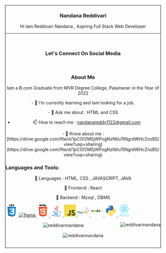  <div style="border:1px solid black">
 <h3 style="text-align: center;">Nandana Reddivari</h3>
 <p style="text-align: center;">Hi <img style="width:20px","height:20px" src="https://raw.githubusercontent.com/MartinHeinz/MartinHeinz/master/wave.gif" alt="">Iam Reddivari Nandana , Aspring Full Stack Web Developer</p>
 <hr/>
  <div style="text-align:center">
 <img style="height:200px","width:200px" src="https://encrypted-tbn0.gstatic.com/images?q=tbn:ANd9GcQLGmQRsZR_PsMG6xbVzTEfgLGrBprTohlUK-Jv1GC0dfenlr_zs4xN-jTUcdvhgDcWYnw&usqp=CAU" alt=""/>
  
 <h3>Let's Connect On Social Media</h3>
  <a title="nandanareddy1122@gmail.com" href="mailto:nandanareddy1122@gmail.com" target="blank"><img style="width:25px","height:25px" src="https://cdn-icons-png.flaticon.com/128/10829/10829119.png" alt="" /></a>
 <a href="https://www.linkedin.com/in/reddivari-nandana-9b68aa251/" target="blank"><img style="width:25px","height:25px" src="https://cdn-icons-png.flaticon.com/128/3536/3536505.png" alt="" /></a>
 
 <h3>About Me</h3>
  <p>Iam a B.com Graduate from MVR Degree College, Palamaner in the Year of 2022</p>
  <p>- 🌱 I’m currently learning and Iam looking for a job.</p>
 
  <p>- 💬 Ask me about : HTML and CSS</p>

 - 📫 How to reach me : nandanareddy1122@gmail.com

  <p>- 📄 Know about me : [https://drive.google.com/file/d/1pCGf2M5jWPogNzNtluTtNgrdWHcZnzBS/view?usp=sharing](https://drive.google.com/file/d/1pCGf2M5jWPogNzNtluTtNgrdWHcZnzBS/view?usp=sharing)
 <h3 align="left">Languages and Tools:</h3>
 <p>🚀 Languages : HTML, CSS , JAVASCRIPT, JAVA</p>
 <P>🚀 Frontend : React</P>
 <P>🚀 Backend : Mysql , DBMS</P>
 

<p align="left"> <a href="https://www.w3schools.com/css/" target="_blank" rel="noreferrer"> <img src="https://raw.githubusercontent.com/devicons/devicon/master/icons/css3/css3-original-wordmark.svg" alt="css3" width="40" height="40"/> </a> <a href="https://www.figma.com/" target="_blank" rel="noreferrer"> <img src="https://www.vectorlogo.zone/logos/figma/figma-icon.svg" alt="figma" width="40" height="40"/> </a> <a href="https://www.w3.org/html/" target="_blank" rel="noreferrer"> <img src="https://raw.githubusercontent.com/devicons/devicon/master/icons/html5/html5-original-wordmark.svg" alt="html5" width="40" height="40"/> </a> <a href="https://www.java.com" target="_blank" rel="noreferrer"> <img src="https://raw.githubusercontent.com/devicons/devicon/master/icons/java/java-original.svg" alt="java" width="40" height="40"/> </a> <a href="https://developer.mozilla.org/en-US/docs/Web/JavaScript" target="_blank" rel="noreferrer"> <img src="https://raw.githubusercontent.com/devicons/devicon/master/icons/javascript/javascript-original.svg" alt="javascript" width="40" height="40"/> </a> <a href="https://www.mysql.com/" target="_blank" rel="noreferrer"> <img src="https://raw.githubusercontent.com/devicons/devicon/master/icons/mysql/mysql-original-wordmark.svg" alt="mysql" width="40" height="40"/> </a> <a href="https://nodejs.org" target="_blank" rel="noreferrer"> <img src="https://raw.githubusercontent.com/devicons/devicon/master/icons/nodejs/nodejs-original-wordmark.svg" alt="nodejs" width="40" height="40"/> </a> <a href="https://www.python.org" target="_blank" rel="noreferrer"> <img src="https://raw.githubusercontent.com/devicons/devicon/master/icons/python/python-original.svg" alt="python" width="40" height="40"/> </a> <a href="https://reactjs.org/" target="_blank" rel="noreferrer"> <img src="https://raw.githubusercontent.com/devicons/devicon/master/icons/react/react-original-wordmark.svg" alt="react" width="40" height="40"/> </a> </p>



<p><img align="right" src="https://github-readme-stats.vercel.app/api/top-langs?username=reddivarinandana&show_icons=true&locale=en&layout=compact" alt="reddivarinandana" /></p>


<p>&nbsp;<img align="center" src="https://github-readme-stats.vercel.app/api?username=reddivarinandana&show_icons=true&locale=en" alt="reddivarinandana" /></p>

<p></p>


<div display:"flex">
    <p><img align="center" src="https://github-readme-streak-stats.herokuapp.com/?user=reddivarinandana&" alt="reddivarinandana" /></p>
    <img src="https://i.gifer.com/origin/5c/5cacfb50e5e4cab7b8ff07fdb4518ade_w200.gif" alt="">

</div>

</div>

</div>
